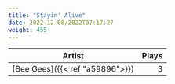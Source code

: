 ```yaml
---
title: "Stayin' Alive"
date: 2022-12-08/2022T07:17:27
weight: 455
---
```




 Artist | Plays 
----- | -----:
[Bee Gees]({{< ref "a59896">}}) | 3
